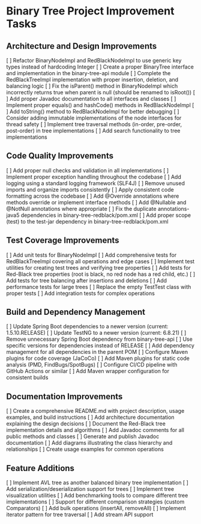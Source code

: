 # Binary Tree Project Improvement Tasks

## Architecture and Design Improvements
[ ] Refactor BinaryNodeImpl and RedBlackNodeImpl to use generic key types instead of hardcoding Integer
[ ] Create a proper BinaryTree interface and implementation in the binary-tree-api module
[ ] Complete the RedBlackTreeImpl implementation with proper insertion, deletion, and balancing logic
[ ] Fix the isParent() method in BinaryNodeImpl which incorrectly returns true when parent is null (should be renamed to isRoot())
[ ] Add proper Javadoc documentation to all interfaces and classes
[ ] Implement proper equals() and hashCode() methods in RedBlackNodeImpl
[ ] Add toString() method to RedBlackNodeImpl for better debugging
[ ] Consider adding immutable implementations of the node interfaces for thread safety
[ ] Implement tree traversal methods (in-order, pre-order, post-order) in tree implementations
[ ] Add search functionality to tree implementations

## Code Quality Improvements
[ ] Add proper null checks and validation in all implementations
[ ] Implement proper exception handling throughout the codebase
[ ] Add logging using a standard logging framework (SLF4J)
[ ] Remove unused imports and organize imports consistently
[ ] Apply consistent code formatting across the codebase
[ ] Add @Override annotations where methods override or implement interface methods
[ ] Add @Nullable and @NotNull annotations where appropriate
[ ] Fix the duplicate annotations-java5 dependencies in binary-tree-redblack/pom.xml
[ ] Add proper scope (test) to the test-jar dependency in binary-tree-redblack/pom.xml

## Test Coverage Improvements
[ ] Add unit tests for BinaryNodeImpl
[ ] Add comprehensive tests for RedBlackTreeImpl covering all operations and edge cases
[ ] Implement test utilities for creating test trees and verifying tree properties
[ ] Add tests for Red-Black tree properties (root is black, no red node has a red child, etc.)
[ ] Add tests for tree balancing after insertions and deletions
[ ] Add performance tests for large trees
[ ] Replace the empty TestTest class with proper tests
[ ] Add integration tests for complex operations

## Build and Dependency Management
[ ] Update Spring Boot dependencies to a newer version (current: 1.5.10.RELEASE)
[ ] Update TestNG to a newer version (current: 6.8.21)
[ ] Remove unnecessary Spring Boot dependency from binary-tree-api
[ ] Use specific versions for dependencies instead of RELEASE
[ ] Add dependency management for all dependencies in the parent POM
[ ] Configure Maven plugins for code coverage (JaCoCo)
[ ] Add Maven plugins for static code analysis (PMD, FindBugs/SpotBugs)
[ ] Configure CI/CD pipeline with GitHub Actions or similar
[ ] Add Maven wrapper configuration for consistent builds

## Documentation Improvements
[ ] Create a comprehensive README.md with project description, usage examples, and build instructions
[ ] Add architecture documentation explaining the design decisions
[ ] Document the Red-Black tree implementation details and algorithms
[ ] Add Javadoc comments for all public methods and classes
[ ] Generate and publish Javadoc documentation
[ ] Add diagrams illustrating the class hierarchy and relationships
[ ] Create usage examples for common operations

## Feature Additions
[ ] Implement AVL tree as another balanced binary tree implementation
[ ] Add serialization/deserialization support for trees
[ ] Implement tree visualization utilities
[ ] Add benchmarking tools to compare different tree implementations
[ ] Support for different comparison strategies (custom Comparators)
[ ] Add bulk operations (insertAll, removeAll)
[ ] Implement iterator pattern for tree traversal
[ ] Add stream API support